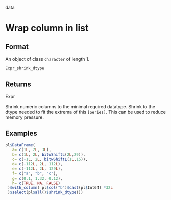 data

# Wrap column in list

## Format

An object of class `character` of length 1.

```r
Expr_shrink_dtype
```

## Returns

Expr

Shrink numeric columns to the minimal required datatype. Shrink to the dtype needed to fit the extrema of this `[Series]`. This can be used to reduce memory pressure.

## Examples

```r
pl$DataFrame(
   a= c(1L, 2L, 3L),
   b= c(1L, 2L, bitwShiftL(2L,29)),
   c= c(-1L, 2L, bitwShiftL(1L,15)),
   d= c(-112L, 2L, 112L),
   e= c(-112L, 2L, 129L),
   f= c("a", "b", "c"),
   g= c(0.1, 1.32, 0.12),
   h= c(TRUE, NA, FALSE)
 )$with_column( pl$col("b")$cast(pl$Int64) *32L
 )$select(pl$all()$shrink_dtype())
```